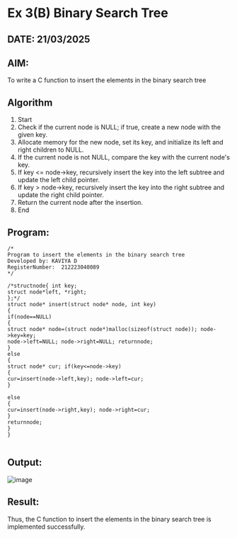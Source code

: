 # Ex 3(B) Binary Search Tree
## DATE: 21/03/2025
## AIM:
To write a C function to insert the elements in the binary search tree

## Algorithm
1.	Start
2.	Check if the current node is NULL; if true, create a new node with the given key.
3.	Allocate memory for the new node, set its key, and initialize its left and right children to NULL.
4.	If the current node is not NULL, compare the key with the current node's key.
5.	If key <= node->key, recursively insert the key into the left subtree and update the left child pointer.
6.	If key > node->key, recursively insert the key into the right subtree and update the right child pointer.
7.	Return the current node after the insertion.
8.	End
   

## Program:
```
/*
Program to insert the elements in the binary search tree
Developed by: KAVIYA D
RegisterNumber:  212223040089
*/

/*structnode{ int key;
struct node*left, *right;
};*/
struct node* insert(struct node* node, int key)
{
if(node==NULL)
{
struct node* node=(struct node*)malloc(sizeof(struct node)); node->key=key;
node->left=NULL; node->right=NULL; returnnode;
}
else
{
struct node* cur; if(key<=node->key)
{
cur=insert(node->left,key); node->left=cur;
}
 
else
{
cur=insert(node->right,key); node->right=cur;
}
returnnode;
}
}


```

## Output:

![image](https://github.com/user-attachments/assets/3fe9bda5-633b-49b4-9815-ad7c0b2e67b5)


## Result:
Thus, the C function to insert the elements in the binary search tree is implemented successfully.
